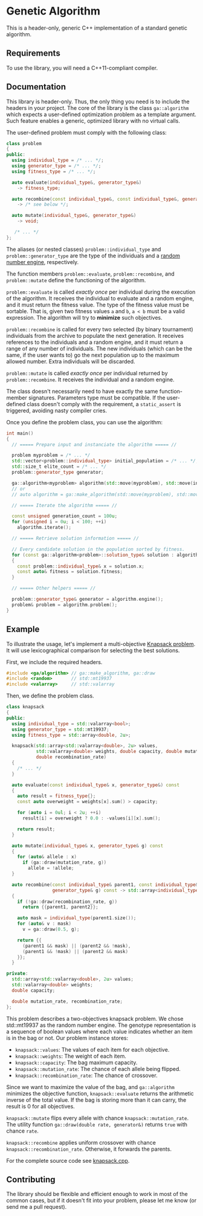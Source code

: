 # Genetic Algorithm

This is a header-only, generic C++ implementation of a standard genetic algorithm.

## Requirements

To use the library, you will need a C++11-compliant compiler.

## Documentation

This library is header-only.  Thus, the only thing you need is to include
the headers in your project.  The core of the library is the class `ga::algorithm` which expects
a user-defined optimization problem as a template argument.  Such feature enables a generic, optimized
library with no virtual calls.

The user-defined problem must comply with the following class:
```c++
class problem
{
public:
  using individual_type = /* ... */;
  using generator_type = /* ... */;
  using fitness_type = /* ... */;

  auto evaluate(individual_type&, generator_type&)
    -> fitness_type;

  auto recombine(const individual_type&, const individual_type&, generator_type&)
    -> /* see below */;

  auto mutate(individual_type&, generator_type&)
    -> void;

   /* ... */
};
```

The aliases (or nested classes) `problem::individual_type` and `problem::generator_type`
are the type of the individuals and a
[random number engine](http://en.cppreference.com/w/cpp/numeric/random), respectively.

The function members `problem::evaluate`, `problem::recombine`, and `problem::mutate`
define the functioning of the algorithm.

`problem::evaluate` is called *exactly once* per individual during the
execution of the algorithm. It receives the individual to evaluate and a random
engine, and it must return the fitness value. The type of the fitness value
must be sortable. That is, given two fitness values `a` and `b`, `a < b` must
be a valid expression. The algorithm will try to **minimize** such objectives.

`problem::recombine` is called for every two selected (by binary tournament)
individuals from the archive to populate the next generation.  It receives
references to the individuals and a random engine, and it must return a range
of any number of individuals. The new individuals (which can be the same, if
the user wants to) go the next population up to the maximum allowed number.
Extra individuals will be discarded.

`problem::mutate` is called *exactly once* per individual returned by `problem::recombine`.
It receives the individual and a random engine.

The class doesn't necessarily need to have exactly the same function-member signatures.
Parameters type must be compatible.  If the user-defined
class doesn't comply with the requirement, a `static_assert` is triggered, avoiding nasty
compiler cries.

Once you define the problem class, you can use the algorithm:
```c++
int main()
{
  // ===== Prepare input and instanciate the algorithm ===== //

  problem myproblem = /* ... */
  std::vector<problem::individual_type> initial_population = /* ... */;
  std::size_t elite_count = /* ... */
  problem::generator_type generator;

  ga::algorithm<myproblem> algorithm(std::move(myproblem), std::move(initial_population), elite_count, std::move(generator));
  // or
  // auto algorithm = ga::make_algorithm(std::move(myproblem), std::move(initial_population), elite_count, std::move(generator));

  // ===== Iterate the algorithm ===== //

  const unsigned generation_count = 100u;
  for (unsigned i = 0u; i < 100; ++i)
    algorithm.iterate();

  // ===== Retrieve solution information ===== //

  // Every candidate solution in the population sorted by fitness.
  for (const ga::algorithm<problem>::solution_type& solution : algorithm.population())
  {
    const problem::individual_type& x = solution.x;
    const auto& fitness = solution.fitness;
  }

  // ===== Other helpers ===== //

  problem::generator_type& generator = algorithm.engine();
  problem& problem = algorithm.problem();
}
```

## Example

To illustrate the usage, let's implement a multi-objective
[Knapsack problem](https://en.wikipedia.org/wiki/Knapsack_problem).
It will use lexicographical comparison for selecting the best
solutions.

First, we include the required headers.
```c++
#include <ga/algorithm> // ga::make_algorithm, ga::draw
#include <random>       // std::mt19937
#include <valarray>     // std::valarray
```

Then, we define the problem class.
```c++
class knapsack
{
public:
  using individual_type = std::valarray<bool>;
  using generator_type = std::mt19937;
  using fitness_type = std::array<double, 2u>;

  knapsack(std::array<std::valarray<double>, 2u> values,
           std::valarray<double> weights, double capacity, double mutation_rate,
           double recombination_rate)
  {
    /* ... */
  }

  auto evaluate(const individual_type& x, generator_type&) const
  {
    auto result = fitness_type{};
    const auto overweight = weights[x].sum() > capacity;

    for (auto i = 0ul; i < 2u; ++i)
      result[i] = overweight ? 0.0 : -values[i][x].sum();

    return result;
  }

  auto mutate(individual_type& x, generator_type& g) const
  {
    for (auto& allele : x)
      if (ga::draw(mutation_rate, g))
        allele = !allele;
  }

  auto recombine(const individual_type& parent1, const individual_type& parent2,
                 generator_type& g) const -> std::array<individual_type, 2u>
  {
    if (!ga::draw(recombination_rate, g))
      return {{parent1, parent2}};

    auto mask = individual_type(parent1.size());
    for (auto& v : mask)
      v = ga::draw(0.5, g);

    return {{
      (parent1 && mask) || (parent2 && !mask),
      (parent1 && !mask) || (parent2 && mask)
    }};
  }

private:
  std::array<std::valarray<double>, 2u> values;
  std::valarray<double> weights;
  double capacity;

  double mutation_rate, recombination_rate;
};
```

This problem describes a two-objectives knapsack problem.  We chose std::mt19937 as the random number
engine.  The genotype representation is a sequence of boolean values where each value indicates
whether an item is in the bag or not.  Our problem instance stores:

- `knapsack::values`: The values of each item for each objective.
- `knapsack::weights`:  The weight of each item.
- `knapsack::capacity`: The bag maximum capacity.
- `knapsack::mutation_rate`: The chance of each allele being flipped.
- `knapsack::recombination_rate`: The chance of crossover.

Since we want to maximize the value of the bag, and `ga::algorithm` minimizes the objective
function, `knapsack::evaluate` returns the arithmetic inverse of the total value.  If the bag
is storing more than it can carry, the result is 0 for all objectives.

`knapsack::mutate` flips every allele with chance `knapsack::mutation_rate`.  The utility
function `ga::draw(double rate, generator&)` returns `true` with chance `rate`.

`knapsack::recombine` applies uniform crossover with chance `knapsack::recombination_rate`.
Otherwise, it forwards the parents.

For the complete source code see [knapsack.cpp](https://github.com/verri/ga/blob/master/test/knapsack.cpp).

## Contributing

The library should be flexible and efficient enough to work in most of the common cases,
but if it doesn't fit into your problem, please let me know (or send me a pull request).

